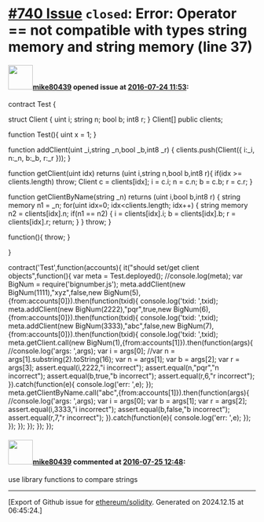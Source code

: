 # [\#740 Issue](https://github.com/ethereum/solidity/issues/740) `closed`: Error: Operator == not compatible with types string memory and string memory (line 37)

#### <img src="https://avatars.githubusercontent.com/u/363650?v=4" width="50">[mike80439](https://github.com/mike80439) opened issue at [2016-07-24 11:53](https://github.com/ethereum/solidity/issues/740):

contract Test {

  struct Client {
    uint i;
    string n;
    bool b;
    int8 r;
  }
  Client[] public clients;

  function Test(){
    uint x = 1;
  }

  function addClient(uint _i,string _n,bool _b,int8 _r) {
    clients.push(Client({
      i:_i,
      n:_n,
      b:_b,
      r:_r
    }));
  }

  function getClient(uint idx) returns (uint i,string n,bool b,int8 r){
    if(idx >= clients.length) throw;
    Client c = clients[idx];
    i = c.i;
    n = c.n;
    b = c.b;
    r = c.r;
  }

  function getClientByName(string _n) returns (uint i,bool b,int8 r) {
    string memory n1 = _n;
    for(uint idx=0; idx<clients.length; idx++) {
      string memory n2 = clients[idx].n;
      if(n1 == n2) {
        i = clients[idx].i;
        b = clients[idx].b;
        r = clients[idx].r;
        return;
      }
    }
    throw;
  }

  function(){
    throw;
  }

}

contract('Test',function(accounts){
  it("should set/get client objects",function(){
    var meta = Test.deployed();
    //console.log(meta);
    var BigNum = require('bignumber.js');
    meta.addClient(new BigNum(1111),"xyz",false,new BigNum(5),{from:accounts[0]}).then(function(txid){
      console.log('txid: ',txid);
      meta.addClient(new BigNum(2222),"pqr",true,new BigNum(6),{from:accounts[0]}).then(function(txid){
        console.log('txid: ',txid);
        meta.addClient(new BigNum(3333),"abc",false,new BigNum(7),{from:accounts[0]}).then(function(txid){
          console.log('txid: ',txid);
          meta.getClient.call(new BigNum(1),{from:accounts[1]}).then(function(args){
            //console.log('args: ',args);
            var i = args[0];
            //var n = args[1].substring(2).toString(16);
            var n = args[1];
            var b = args[2];
            var r = args[3];
            assert.equal(i,2222,"i incorrect");
            assert.equal(n,"pqr","n incorrect");
            assert.equal(b,true,"b incorrect");
            assert.equal(r,6,"r incorrect");
          }).catch(function(e){
            console.log('err: ',e);
          });
          meta.getClientByName.call("abc",{from:accounts[1]}).then(function(args){
            //console.log('args: ',args);
            var i = args[0];
            var b = args[1];
            var r = args[2];
            assert.equal(i,3333,"i incorrect");
            assert.equal(b,false,"b incorrect");
            assert.equal(r,7,"r incorrect");
          }).catch(function(e){
            console.log('err: ',e);
          });
        });
      });
    });
  });
});


#### <img src="https://avatars.githubusercontent.com/u/363650?v=4" width="50">[mike80439](https://github.com/mike80439) commented at [2016-07-25 12:48](https://github.com/ethereum/solidity/issues/740#issuecomment-234943428):

use library functions to compare strings


-------------------------------------------------------------------------------



[Export of Github issue for [ethereum/solidity](https://github.com/ethereum/solidity). Generated on 2024.12.15 at 06:45:24.]
